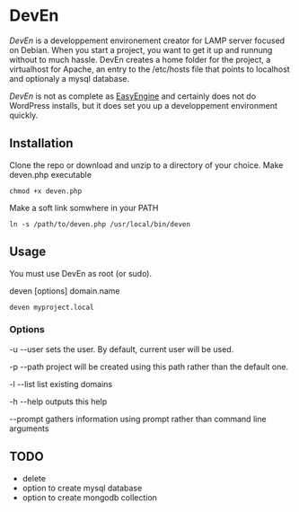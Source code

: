 # DevEn

_DevEn_ is a developpement environement creator for LAMP server focused on Debian.
When you start a project, you want to get it up and runnung without to much hassle.
DevEn creates a home folder for the project, a virtualhost for Apache, an entry to
the /etc/hosts file that points to localhost and optionaly a mysql database.

_DevEn_ is not as complete as [EasyEngine](https://rtcamp.com/easyengine/) and certainly
does not do WordPress installs, but it does set you up a developpement environment
quickly.

## Installation

Clone the repo or download and unzip to a directory of your choice. Make deven.php
executable

``
chmod +x deven.php
``

Make a soft link somwhere in your PATH

``
ln -s /path/to/deven.php /usr/local/bin/deven
``

## Usage

You must use DevEn as root (or sudo).

deven [options] domain.name

``
deven myproject.local
``

### Options

 -u --user sets the user. By default, current user will be used.

 -p --path project will be created using this path rather than the default one.

 -l --list list existing domains 



 -h --help outputs this help

 --prompt gathers information using prompt rather than command line arguments


## TODO

- delete
- option to create mysql database
- option to create mongodb collection
